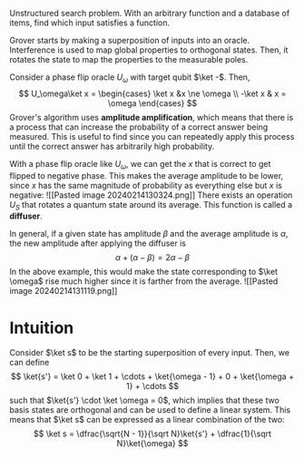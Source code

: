 Unstructured search problem. With an arbitrary function and a database of items, find which input satisfies a function.

Grover starts by making a superposition of inputs into an oracle. Interference is used to map global properties to orthogonal states. Then, it rotates the state to map the properties to the measurable poles.

Consider a phase flip oracle $U_\omega$ with target qubit $\ket -$. Then,
$$
U_\omega\ket x = \begin{cases}
\ket x &x \ne \omega \\
-\ket x & x = \omega
\end{cases}
$$
Grover's algorithm uses **amplitude amplification**, which means that there is a process that can increase the probability of a correct answer being measured. This is useful to find since you can repeatedly apply this process until the correct answer has arbitrarily high probability.

With a phase flip oracle like $U_\omega$, we can get the $x$ that is correct to get flipped to negative phase. This makes the average amplitude to be lower, since $x$ has the same magnitude of probability as everything else but $x$ is negative:
![[Pasted image 20240214130324.png]]
There exists an operation $U_S$ that rotates a quantum state around its average. This function is called a **diffuser**.

In general, if a given state has amplitude $\beta$ and the average amplitude is $\alpha$, the new amplitude after applying the diffuser is
$$
\alpha + (\alpha - \beta) = 2\alpha - \beta
$$
In the above example, this would make the state corresponding to $\ket \omega$ rise much higher since it is farther from the average.
![[Pasted image 20240214131119.png]]

# Intuition
Consider $\ket s$ to be the starting superposition of every input. Then, we can define
$$
\ket{s'} = \ket 0 + \ket 1 + \cdots + \ket{\omega - 1} + 0 + \ket{\omega + 1} + \cdots
$$
such that $\ket{s'} \cdot \ket \omega = 0$, which implies that these two basis states are orthogonal and can be used to define a linear system. This means that $\ket s$ can be expressed as a linear combination of the two:
$$
\ket s = \dfrac{\sqrt{N - 1}}{\sqrt N}\ket{s'} + \dfrac{1}{\sqrt N}\ket{\omega}
$$
